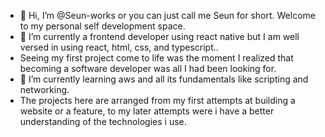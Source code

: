 - 👋 Hi, I’m @Seun-works or you can just call me Seun for short. Welcome to my personal self development space.
- 👀 I’m currently a frontend developer using react native but I am well versed in using react, html, css, and typescript..
- Seeing my first project come to life was the moment I realized that becoming a software developer was all I had been looking for. 
- 🌱 I’m currently learning aws and all its fundamentals like scripting and networking.
- The projects here are arranged from my first attempts at building a website or a feature, to my later attempts were i have a better understanding of the technologies i use.


<!---
Seun-works/Seun-works is a ✨ special ✨ repository because its `README.md` (this file) appears on your GitHub profile.
You can click the Preview link to take a look at your changes.
--->
